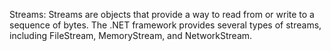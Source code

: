 Streams: Streams are objects that provide a way to read from or write to a sequence of bytes. The .NET framework provides several types of streams, including FileStream, MemoryStream, and NetworkStream.